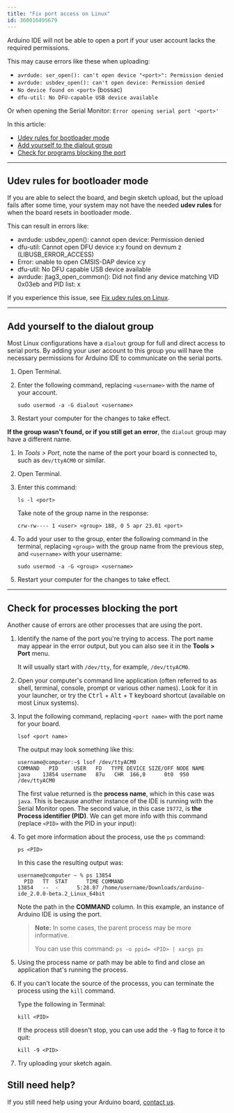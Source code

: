 ```yaml
---
title: "Fix port access on Linux"
id: 360016495679
---
```


Arduino IDE will not be able to open a port if your user account lacks the required permissions.

This may cause errors like these when uploading:

* `avrdude: ser_open(): can't open device "<port>": Permission denied` <!-- Can occur when user is not in the dialout group. Fails quickly. Tested with Arduino UNO R3. -->
* `avrdude: usbdev_open(): can't open device: Permission denied` <!-- UNO WiFi Rev2 -->
* `No device found on <port>` (bossac) <!-- Tested with Arduino Nano 33 IoT -->
* `dfu-util: No DFU-capable USB device available` <!-- Tested with Arduino GIGA R1 WiFi -->

Or when opening the Serial Monitor: `Error opening serial port '<port>'`

In this article:

* [Udev rules for bootloader mode](#udev)
* [Add yourself to the dialout group](#dialout)
* [Check for programs blocking the port](#processes)

---

<a id="udev"></a>

## Udev rules for bootloader mode

If you are able to select the board, and begin sketch upload, but the upload fails after some time, your system may not have the needed **udev rules** for when the board resets in bootloader mode.

This can result in errors like:

* avrdude: usbdev_open(): cannot open device: Permission denied
* dfu-util: Cannot open DFU device x:y found on devnum z (LIBUSB_ERROR_ACCESS)
* Error: unable to open CMSIS-DAP device x:y
* dfu-util: No DFU capable USB device available
* avrdude: jtag3_open_common(): Did not find any device matching VID 0x03eb and PID list: x

If you experience this issue, see [Fix udev rules on Linux](https://support.arduino.cc/hc/en-us/articles/9005041052444-Fix-udev-rules-on-Linux).

---

<a id="dialout"></a>

## Add yourself to the dialout group

Most Linux configurations have a `dialout` group for full and direct access to serial ports. By adding your user account to this group you will have the necessary permissions for Arduino IDE to communicate on the serial ports.

1. Open Terminal.

2. Enter the following command, replacing `<username>` with the name of your account.

   ```
   sudo usermod -a -G dialout <username>
   ```

3. Restart your computer for the changes to take effect.

**If the group wasn't found, or if you still get an error**, the `dialout` group may have a different name.

1. In _Tools > Port_, note the name of the port your board is connected to, such as `dev/ttyACM0` or similar.

2. Open Terminal.

3. Enter this command:

   ```
   ls -l <port>
   ```

   Take note of the group name in the response:

   ```
   crw-rw---- 1 <user> <group> 188, 0 5 apr 23.01 <port>
   ```

4. To add your user to the group, enter the following command in the terminal, replacing `<group>` with the group name from the previous step, and `<username>` with your username:

   ```
   sudo usermod -a -G <group> <username>
   ```

5. Restart your computer for the changes to take effect.

---

<a id="processes"></a>

## Check for processes blocking the port

Another cause of errors are other processes that are using the port.

1. Identify the name of the port you're trying to access. The port name may appear in the error output, but you can also see it in the **Tools > Port** menu.

   It will usually start with `/dev/tty`, for example, `/dev/ttyACM0`.

2. Open your computer's command line application (often referred to as shell, terminal, console, prompt or various other names). Look for it in your launcher, or try the <kbd>Ctrl</kbd> + <kbd>Alt</kbd> + <kbd>T</kbd> keyboard shortcut (available on most Linux systems).

3. Input the following command, replacing `<port name>` with the port name for your board.

   ```
   lsof <port name>
   ```

   The output may look something like this:

   ```
   username@computer:~$ lsof /dev/ttyACM0
   COMMAND   PID     USER   FD   TYPE DEVICE SIZE/OFF NODE NAME
   java    13854 username   87u   CHR  166,0      0t0  950 /dev/ttyACM0
   ```

   The first value returned is the **process name**, which in this case was `java`. This is because another instance of the IDE is running with the Serial Monitor open. The second value, in this case `19772`, is **the Process identifier (PID)**. We can get more info with this command (replace `<PID>` with the PID in your input):

4. To get more information about the process, use the `ps` command:

   ```
   ps <PID>
   ```

   In this case the resulting output was:

   ```
   username@computer ~ % ps 13854                 
     PID   TT  STAT      TIME COMMAND
   13854   --  -      5:28.07 /home/username/Downloads/arduino-ide_2.0.0-beta.2_Linux_64bit  
   ```

   Note the path in the **COMMAND** column. In this example, an instance of Arduino IDE is using the port.

   > **Note:** In some cases, the parent process may be more informative.
   >
   > You can use this command: `ps -o ppid= <PID> | xargs ps`

5. Using the process name or path may be able to find and close an application that's running the process.

6. If you can't locate the source of the processs, you can terminate the process using the `kill` command.

   Type the following in Terminal:

   ```
   kill <PID>
   ```

   If the process still doesn't stop, you can use add the `-9` flag to force it to quit:

   ```
   kill -9 <PID>
   ```

7. Try uploading your sketch again.

## Still need help?

If you still need help using your Arduino board, [contact us](https://www.arduino.cc/en/contact-us/).
